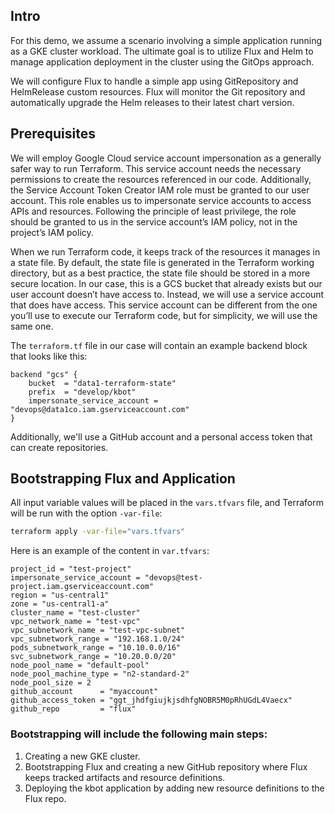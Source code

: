 ## Intro

For this demo, we assume a scenario involving a simple application running as a GKE cluster workload. The ultimate goal is to utilize Flux and Helm to manage application deployment in the cluster using the GitOps approach.

We will configure Flux to handle a simple app using GitRepository and HelmRelease custom resources. Flux will monitor the Git repository and automatically upgrade the Helm releases to their latest chart version.

## Prerequisites

We will employ Google Cloud service account impersonation as a generally safer way to run Terraform. This service account needs the necessary permissions to create the resources referenced in our code. Additionally, the Service Account Token Creator IAM role must be granted to our user account. This role enables us to impersonate service accounts to access APIs and resources. Following the principle of least privilege, the role should be granted to us in the service account’s IAM policy, not in the project’s IAM policy.

When we run Terraform code, it keeps track of the resources it manages in a state file. By default, the state file is generated in the Terraform working directory, but as a best practice, the state file should be stored in a more secure location. In our case, this is a GCS bucket that already exists but our user account doesn’t have access to. Instead, we will use a service account that does have access. This service account can be different from the one you’ll use to execute our Terraform code, but for simplicity, we will use the same one.

The `terraform.tf` file in our case will contain an example backend block that looks like this:

```hcl
backend "gcs" {
    bucket  = "data1-terraform-state"
    prefix  = "develop/kbot"
    impersonate_service_account = "devops@data1co.iam.gserviceaccount.com"
}
```

Additionally, we'll use a GitHub account and a personal access token that can create repositories.

## Bootstrapping Flux and Application

All input variable values will be placed in the `vars.tfvars` file, and Terraform will be run with the option `-var-file`:

```bash
terraform apply -var-file="vars.tfvars"
```

Here is an example of the content in `var.tfvars`:

```hcl
project_id = "test-project"
impersonate_service_account = "devops@test-project.iam.gserviceaccount.com"
region = "us-central1"
zone = "us-central1-a"
cluster_name = "test-cluster"
vpc_network_name = "test-vpc"
vpc_subnetwork_name = "test-vpc-subnet"
vpc_subnetwork_range = "192.168.1.0/24" 
pods_subnetwork_range = "10.10.0.0/16"
svc_subnetwork_range = "10.20.0.0/20"
node_pool_name = "default-pool"
node_pool_machine_type = "n2-standard-2"
node_pool_size = 2
github_account      = "myaccount"
github_access_token = "ggt_jhdfgiujkjsdhfgNOBR5M0pRhUGdL4Vaecx"
github_repo         = "flux"
```

### Bootstrapping will include the following main steps:

1. Creating a new GKE cluster.
2. Bootstrapping Flux and creating a new GitHub repository where Flux keeps tracked artifacts and resource definitions.
3. Deploying the kbot application by adding new resource definitions to the Flux repo.
